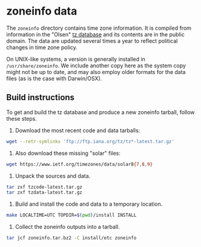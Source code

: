 # zoneinfo data

The `zoneinfo` directory contains time zone information.  It is compiled from
information in the "Olsen"
[tz database](http://web.cs.ucla.edu/~eggert/tz/tz-link.htm) and its contents 
are in the public domain.  The data are updated several times a year to reflect 
political changes in time zone policy.

On UNIX-like systems, a version is generally installed in
`/usr/share/zoneinfo`.  We include another copy here as the system copy might
not be up to date, and may also employ older formats for the data files (as is
the case with Darwin/OSX).


## Build instructions

To get and build the tz database and produce a new zoneinfo tarball, follow
these steps.

1. Download the most recent code and data tarballs:

  ```sh
wget --retr-symlinks 'ftp://ftp.iana.org/tz/tz*-latest.tar.gz'
```

1. Also download these missing "solar" files:

  ```sh
wget https://www.ietf.org/timezones/data/solar8{7,8,9}
```

1. Unpack the sources and data.

  ```sh
tar zxf tzcode-latest.tar.gz
tar zxf tzdata-latest.tar.gz
```

1. Build and install the code and data to a temporary location.

  ```sh
make LOCALTIME=UTC TOPDIR=$(pwd)/install INSTALL
```

1. Collect the zoneinfo outputs into a tarball.

  ```sh
tar jcf zoneinfo.tar.bz2 -C install/etc zoneinfo
```

